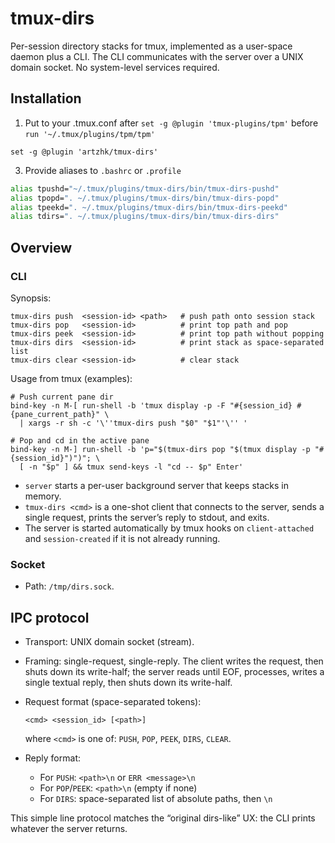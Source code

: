 # tmux-dirs

Per-session directory stacks for tmux, implemented as a user-space daemon plus a CLI. The CLI communicates with the server over a UNIX domain socket. No system-level services required.

## Installation

1. Put to your .tmux.conf after `set -g @plugin 'tmux-plugins/tpm'` before `run '~/.tmux/plugins/tpm/tpm'` 

```tmux 
set -g @plugin 'artzhk/tmux-dirs'
```

3. Provide aliases to `.bashrc` or `.profile`
```bash 
alias tpushd="~/.tmux/plugins/tmux-dirs/bin/tmux-dirs-pushd"
alias tpopd=". ~/.tmux/plugins/tmux-dirs/bin/tmux-dirs-popd"
alias tpeekd=". ~/.tmux/plugins/tmux-dirs/bin/tmux-dirs-peekd"
alias tdirs=". ~/.tmux/plugins/tmux-dirs/bin/tmux-dirs-dirs"
```

## Overview
### CLI

Synopsis:

```
tmux-dirs push  <session-id> <path>   # push path onto session stack
tmux-dirs pop   <session-id>          # print top path and pop
tmux-dirs peek  <session-id>          # print top path without popping
tmux-dirs dirs  <session-id>          # print stack as space-separated list
tmux-dirs clear <session-id>          # clear stack
```

Usage from tmux (examples):

```tmux
# Push current pane dir
bind-key -n M-[ run-shell -b 'tmux display -p -F "#{session_id} #{pane_current_path}" \
  | xargs -r sh -c '\''tmux-dirs push "$0" "$1"'\'' '

# Pop and cd in the active pane
bind-key -n M-] run-shell -b 'p="$(tmux-dirs pop "$(tmux display -p "#{session_id}")")"; \
  [ -n "$p" ] && tmux send-keys -l "cd -- $p" Enter'
```
* `server` starts a per-user background server that keeps stacks in memory.
* `tmux-dirs <cmd>` is a one-shot client that connects to the server, sends a single request, prints the server’s reply to stdout, and exits.
* The server is started automatically by tmux hooks on `client-attached` and `session-created` if it is not already running.

### Socket
* Path: `/tmp/dirs.sock`.

## IPC protocol

* Transport: UNIX domain socket (stream).
* Framing: single-request, single-reply. The client writes the request, then shuts down its write-half; the server reads until EOF, processes, writes a single textual reply, then shuts down its write-half.
* Request format (space-separated tokens):
  ```
  <cmd> <session_id> [<path>]
  ```
  where `<cmd>` is one of: `PUSH`, `POP`, `PEEK`, `DIRS`, `CLEAR`.

* Reply format:
  * For `PUSH`: `<path>\n` or `ERR <message>\n`
  * For `POP`/`PEEK`: `<path>\n` (empty if none)
  * For `DIRS`: space-separated list of absolute paths, then `\n`

This simple line protocol matches the “original dirs-like” UX: the CLI prints whatever the server returns.

